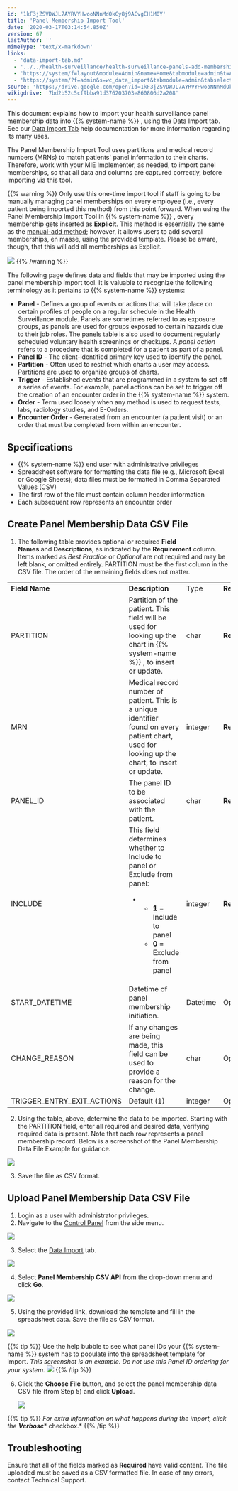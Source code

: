 ```yaml
---
id: '1kF3jZSVDWJL7AYRVYHwooNNnMdOkGy8j9ACvgEH1M0Y'
title: 'Panel Membership Import Tool'
date: '2020-03-17T03:14:54.850Z'
version: 67
lastAuthor: ''
mimeType: 'text/x-markdown'
links:
  - 'data-import-tab.md'
  - '../../health-surveillance/health-surveillance-panels-add-memberships-manually.md'
  - 'https://system/f=layout&module=Admin&name=Home&tabmodule=admin&t=Admin'
  - 'https://system/?f=admin&s=wc_data_import&tabmodule=admin&tabselect=Data+import'
source: 'https://drive.google.com/open?id=1kF3jZSVDWJL7AYRVYHwooNNnMdOkGy8j9ACvgEH1M0Y'
wikigdrive: '7bd2b52c5cf9bba91d376203703e860806d2a208'
---
```

This document explains how to import your health surveillance panel membership data into {{% system-name %}} , using the Data Import tab. See our [Data Import Tab](data-import-tab.md) help documentation for more information regarding its many uses.

The Panel Membership Import Tool uses partitions and medical record numbers (MRNs) to match patients' panel information to their charts. Therefore, work with your MIE Implementer, as needed, to import panel memberships, so that all data and columns are captured correctly, before importing via this tool.

{{% warning %}}
Only use this one-time import tool if staff is going to be manually managing panel memberships on every employee (i.e., every patient being imported this method) from this point forward. When using the Panel Membership Import Tool in {{% system-name %}} , every membership gets inserted as **Explicit**. This method is essentially the same as the [manual-add method](../../health-surveillance/health-surveillance-panels-add-memberships-manually.md); however, it allows users to add several memberships, en masse, using the provided template. Please be aware, though, that this will add all memberships as Explicit.

![](../panel-membership-import-tool.assets/5cab3522106766df005f29e69b6fc35d.png)
{{% /warning %}}

The following page defines data and fields that may be imported using the panel membership import tool. It is valuable to recognize the following terminology as it pertains to {{% system-name %}} systems:

* <strong>Panel</strong> - Defines a group of events or actions that will take place on certain profiles of people on a regular schedule in the Health Surveillance module. Panels are sometimes referred to as exposure groups, as panels are used for groups exposed to certain hazards due to their job roles. The panels table is also used to document regularly scheduled voluntary health screenings or checkups. A <em>panel action</em> refers to a procedure that is completed for a patient as part of a panel.
* <strong>Panel ID</strong> - The client-identified primary key used to identify the panel.
* <strong>Partition</strong> - Often used to restrict which charts a user may access. Partitions are used to organize groups of charts.
* <strong>Trigger</strong> - Established events that are programmed in a system to set off a series of events. For example, panel actions can be set to trigger off the creation of an encounter order in the {{% system-name %}} system.
* <strong>Order</strong> - Term used loosely when any method is used to request tests, labs, radiology studies, and E-Orders.
* <strong>Encounter Order</strong> - Generated from an encounter (a patient visit) or an order that must be completed from within an encounter.

## Specifications

* {{% system-name %}} end user with administrative privileges
* Spreadsheet software for formatting the data file (e.g., Microsoft Excel or Google Sheets); data files must be formatted in Comma Separated Values (CSV)
* The first row of the file must contain column header information
* Each subsequent row represents an encounter order

## Create Panel Membership Data CSV File

1. The following table provides optional or required <strong>Field Names</strong> and <strong>Descriptions</strong>, as indicated by the <strong>Requirement</strong> column. Items marked as <em>Best Practice</em> or <em>Optional</em> are not required and may be left blank, or omitted entirely. PARTITION must be the first column in the CSV file. The order of the remaining fields does not matter.

<table>
<tr>
<td><strong>Field Name</strong></td>
<td><strong>Description</strong></td>
<td>Type</td>
<td><strong>Requirement</strong></td>
</tr>
<tr>
<td>PARTITION</td>
<td>Partition of the patient. This field will be used for looking up the chart in {{% system-name %}} , to insert or update.</td>
<td>char</td>
<td><strong>Required</strong></td>
</tr>
<tr>
<td>MRN</td>
<td>Medical record number of patient. This is a unique identifier found on every patient chart, used for looking up the chart, to insert or update.</td>
<td>integer</td>
<td><strong>Required</strong></td>
</tr>
<tr>
<td>PANEL_ID</td>
<td>The panel ID to be associated with the patient.</td>
<td>char</td>
<td><strong>Required</strong></td>
</tr>
<tr>
<td>INCLUDE</td>
<td>This field determines whether to Include to panel or Exclude from panel:<br />
<ul><li><ul><li><strong>1</strong> = Include to panel</li><li><strong>0</strong> = Exclude from panel</li></ul></li></ul></td>
<td>integer</td>
<td><strong>Required</strong></td>
</tr>
<tr>
<td>START_DATETIME</td>
<td>Datetime of panel membership initiation.</td>
<td>Datetime</td>
<td>Optional</td>
</tr>
<tr>
<td>CHANGE_REASON</td>
<td>If any changes are being made, this field can be used to provide a reason for the change.</td>
<td>char</td>
<td>Optional</td>
</tr>
<tr>
<td>TRIGGER_ENTRY_EXIT_ACTIONS</td>
<td>Default (1)</td>
<td>integer</td>
<td>Optional</td>
</tr>
</table>

2. Using the table, above, determine the data to be imported. Starting with the PARTITION field, enter all required and desired data, verifying required data is present. Note that each row represents a panel membership record. Below is a screenshot of the Panel Membership Data File Example for guidance.

![](../panel-membership-import-tool.assets/3fd82738893d6be993e61af6beb2add7.png)

3. Save the file as CSV format.

## Upload Panel Membership Data CSV File

1. Login as a user with administrator privileges.
2. Navigate to the [Control Panel](https://system/f=layout&module=Admin&name=Home&tabmodule=admin&t=Admin) from the side menu.

![](../panel-membership-import-tool.assets/e2ef9d3cd79f5006055f09ee851afb8f.png)

3. Select the [Data Import](https://system/?f=admin&s=wc_data_import&tabmodule=admin&tabselect=Data+import) tab.

![](../panel-membership-import-tool.assets/197af282190b350e97494ffba0636d29.png)

4. Select <strong>Panel Membership CSV API</strong> from the drop-down menu and click <strong>Go</strong>.

![](../panel-membership-import-tool.assets/54682425d132f1d1efa93de9f3f35eee.png)

5. Using the provided link, download the template and fill in the spreadsheet data. Save the file as CSV format.

![](../panel-membership-import-tool.assets/7cd2d5ac9362a60912c63a7f6154c069.png)

{{% tip %}}
Use the help bubble to see what panel IDs your {{% system-name %}} system has to populate into the spreadsheet template for import. *This screenshot is an example. Do not use this Panel ID ordering for your system.*
![](../panel-membership-import-tool.assets/4abf1c02d7137491533e63bef4127265.png)
{{% /tip %}}

6. Click the <strong>Choose File</strong> button, and select the panel membership data CSV file (from Step 5) and click <strong>Upload</strong>.

    ![](../panel-membership-import-tool.assets/22ab2e692fb4da43e0c888c3066ba0b2.png)

{{% tip %}}
*For extra information on what happens during the import, click the* **_Verbose_*** checkbox.*
{{% /tip %}}

## Troubleshooting

Ensure that all of the fields marked as **Required** have valid content. The file uploaded must be saved as a CSV formatted file. In case of any errors, contact Technical Support.
